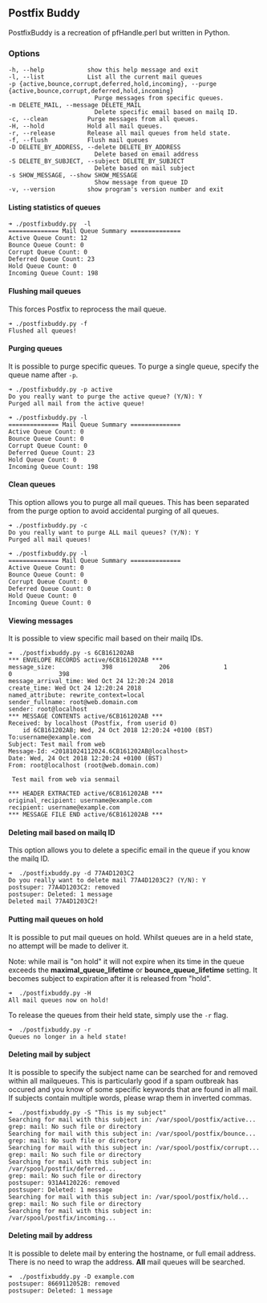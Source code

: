 ## Postfix Buddy

PostfixBuddy is a recreation of pfHandle.perl but written in Python.

### Options

    -h, --help            show this help message and exit
    -l, --list            List all the current mail queues
    -p {active,bounce,corrupt,deferred,hold,incoming}, --purge {active,bounce,corrupt,deferred,hold,incoming}
                            Purge messages from specific queues.
    -m DELETE_MAIL, --message DELETE_MAIL
                            Delete specific email based on mailq ID.
    -c, --clean           Purge messages from all queues.
    -H, --hold            Hold all mail queues.
    -r, --release         Release all mail queues from held state.
    -f, --flush           Flush mail queues
    -D DELETE_BY_ADDRESS, --delete DELETE_BY_ADDRESS
                            Delete based on email address
    -S DELETE_BY_SUBJECT, --subject DELETE_BY_SUBJECT
                            Delete based on mail subject
    -s SHOW_MESSAGE, --show SHOW_MESSAGE
                            Show message from queue ID
    -v, --version         show program's version number and exit

#### Listing statistics of queues

``` 
➜ ./postfixbuddy.py  -l
============== Mail Queue Summary ==============
Active Queue Count: 12
Bounce Queue Count: 0
Corrupt Queue Count: 0
Deferred Queue Count: 23
Hold Queue Count: 0
Incoming Queue Count: 198
```
#### Flushing mail queues
This forces Postfix to reprocess the mail queue.

```
➜ ./postfixbuddy.py -f
Flushed all queues!
```

#### Purging queues
It is possible to purge specific queues. To purge a single queue, specify the queue name after `-p`.

```
➜ ./postfixbuddy.py -p active
Do you really want to purge the active queue? (Y/N): Y
Purged all mail from the active queue!

➜ ./postfixbuddy.py -l
============== Mail Queue Summary ==============
Active Queue Count: 0
Bounce Queue Count: 0
Corrupt Queue Count: 0
Deferred Queue Count: 23
Hold Queue Count: 0
Incoming Queue Count: 198
```
#### Clean queues
This option allows you to purge all mail queues. This has been separated from the purge option to avoid accidental purging of all queues.

```
➜ ./postfixbuddy.py -c
Do you really want to purge ALL mail queues? (Y/N): Y
Purged all mail queues!

➜ ./postfixbuddy.py -l
============== Mail Queue Summary ==============
Active Queue Count: 0
Bounce Queue Count: 0
Corrupt Queue Count: 0
Deferred Queue Count: 0
Hold Queue Count: 0
Incoming Queue Count: 0
```

#### Viewing messages
It is possible to view specific mail based on their mailq IDs. 

```
➜  ./postfixbuddy.py -s 6CB161202AB
*** ENVELOPE RECORDS active/6CB161202AB ***
message_size:             398             206               1               0             398
message_arrival_time: Wed Oct 24 12:20:24 2018
create_time: Wed Oct 24 12:20:24 2018
named_attribute: rewrite_context=local
sender_fullname: root@web.domain.com
sender: root@localhost
*** MESSAGE CONTENTS active/6CB161202AB ***
Received: by localhost (Postfix, from userid 0)
	id 6CB161202AB; Wed, 24 Oct 2018 12:20:24 +0100 (BST)
To:username@example.com
Subject: Test mail from web
Message-Id: <20181024112024.6CB161202AB@localhost>
Date: Wed, 24 Oct 2018 12:20:24 +0100 (BST)
From: root@localhost (root@web.domain.com)

 Test mail from web via senmail

*** HEADER EXTRACTED active/6CB161202AB ***
original_recipient: username@example.com
recipient: username@example.com
*** MESSAGE FILE END active/6CB161202AB ***
```

#### Deleting mail based on mailq ID

This option allows you to delete a specific email in the queue if you know the mailq ID.

```
➜  ./postfixbuddy.py -d 77A4D1203C2
Do you really want to delete mail 77A4D1203C2? (Y/N): Y
postsuper: 77A4D1203C2: removed
postsuper: Deleted: 1 message
Deleted mail 77A4D1203C2!
```

#### Putting mail queues on hold

It is possible to put mail queues on hold. Whilst queues are in a held state, no attempt will be made to deliver it.

Note:  while  mail is "on hold" it will not expire when its time in the queue exceeds the **maximal_queue_lifetime** or **bounce_queue_lifetime** setting. It becomes subject to expiration after it is released from "hold".

```
➜  ./postfixbuddy.py -H
All mail queues now on hold!
```

To release the queues from their held state, simply use the `-r` flag.

```
➜  ./postfixbuddy.py -r
Queues no longer in a held state!
```

#### Deleting mail by subject

It is possible to specify the subject name can be searched for and removed within all mailqueues. This is particularly good if a spam outbreak has occured and you know of some specific keywords that are found in all mail. If subjects contain multiple words, please wrap them in inverted commas.

```
➜  ./postfixbuddy.py -S "This is my subject"
Searching for mail with this subject in: /var/spool/postfix/active...
grep: mail: No such file or directory
Searching for mail with this subject in: /var/spool/postfix/bounce...
grep: mail: No such file or directory
Searching for mail with this subject in: /var/spool/postfix/corrupt...
grep: mail: No such file or directory
Searching for mail with this subject in: /var/spool/postfix/deferred...
grep: mail: No such file or directory
postsuper: 931A4120226: removed
postsuper: Deleted: 1 message
Searching for mail with this subject in: /var/spool/postfix/hold...
grep: mail: No such file or directory
Searching for mail with this subject in: /var/spool/postfix/incoming...
```

#### Deleting mail by address

It is possible to delete mail by entering the hostname, or full email address. There is no need to wrap the address. **All** mail queues will be searched.

```
➜  ./postfixbuddy.py -D example.com
postsuper: 8669112052B: removed
postsuper: Deleted: 1 message
```
